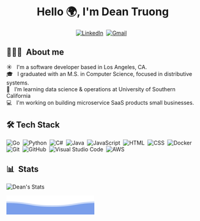 <h1 align="center">Hello 🌍, I'm Dean Truong</h1> 
<div align="center">
    <a href="https://www.linkedin.com/in/dtruong7"><img alt="LinkedIn" src="https://img.shields.io/badge/linkedin%20-%230077B5.svg?&style=for-the-badge&logo=linkedin&logoColor=white"/></a>&nbsp;
    <a href="mailto:deantruo@usc.edu"><img alt="Gmail" src="https://img.shields.io/badge/Gmail-D14836?style=for-the-badge&logo=gmail&logoColor=white" /></a> &nbsp;
</div>  

## 👨🏻‍💻&nbsp; About me
☀️ &nbsp; I'm a software developer based in Los Angeles, CA. <br />
🎓 &nbsp; I graduated with an M.S. in Computer Science, focused in distributive systems. <br />
🌱 &nbsp; I’m learning data science & operations at University of Southern California <br />
💻 &nbsp; I'm working on building microservice SaaS products small businesses. <br />


## 🛠&nbsp;Tech Stack
![Go](https://img.shields.io/badge/-Go-05122A?style=for-the-badge&logo=go)&nbsp;
![Python](https://img.shields.io/badge/-Python-05122A?style=for-the-badge&logo=python)&nbsp;
![C#](https://img.shields.io/badge/C%23-05122A?style=for-the-badge&logo=c-sharp)&nbsp;
![Java](https://img.shields.io/badge/-Java-05122A?style=for-the-badge&logo=java)&nbsp;
![JavaScript](https://img.shields.io/badge/-JavaScript-05122A?style=for-the-badge&logo=javascript)&nbsp;
![HTML](https://img.shields.io/badge/-HTML-05122A?style=for-the-badge&logo=HTML5)&nbsp;
![CSS](https://img.shields.io/badge/-CSS-05122A?style=for-the-badge&logo=CSS3&logoColor=1572B6)&nbsp;
![Docker](https://img.shields.io/badge/-Docker-05122A?style=for-the-badge&logo=docker)&nbsp;
![Git](https://img.shields.io/badge/-Git-05122A?style=for-the-badge&logo=git)&nbsp;
![GitHub](https://img.shields.io/badge/-GitHub-05122A?style=for-the-badge&logo=github)&nbsp;
![Visual Studio Code](https://img.shields.io/badge/-Visual%20Studio%20Code-05122A?style=for-the-badge&logo=visual-studio-code&logoColor=007ACC)&nbsp;
![AWS](https://img.shields.io/badge/-AWS-05122A?style=for-the-badge&logo=amazon-aws)&nbsp;
<br /> 

## 📊&nbsp; Stats
![Dean's Stats](https://github-readme-stats.vercel.app/api?username=dtruong8&show_icons=true)

![footer](https://raw.githubusercontent.com/dtruong8/dtruong8/main/images/bottom_header.svg)

